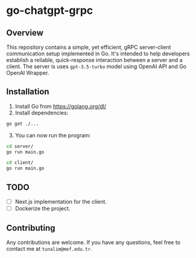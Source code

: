# go-chatgpt-grpc
## Overview
This repository contains a simple, yet efficient, gRPC server-client communication setup implemented in Go. It's intended to help developers establish a reliable, quick-response interaction between a server and a client. The server is uses ```gpt-3.5-turbo``` model using OpenAI API and Go OpenAI Wrapper.
## Installation
1. Install Go from https://golang.org/dl/
2. Install dependencies:
```bash
go get ./...
```
3. You can now run the program:
```bash
cd server/
go run main.go
```
```bash
cd client/
go run main.go
```

## TODO
- [ ] Next.js implementation for the client.
- [ ] Dockerize the project.

## Contributing
Any contributions are welcome. If you have any questions, feel free to contact me at ```tunalim@mef.edu.tr```.